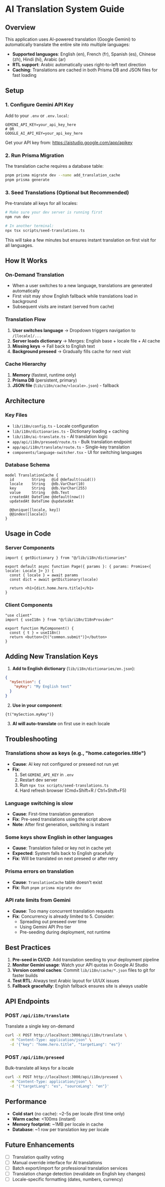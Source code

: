 # AI Translation System Guide

## Overview
This application uses AI-powered translation (Google Gemini) to automatically translate the entire site into multiple languages:
- **Supported languages**: English (en), French (fr), Spanish (es), Chinese (zh), Hindi (hi), Arabic (ar)
- **RTL support**: Arabic automatically uses right-to-left text direction
- **Caching**: Translations are cached in both Prisma DB and JSON files for fast loading

## Setup

### 1. Configure Gemini API Key
Add to your `.env` or `.env.local`:
```env
GEMINI_API_KEY=your_api_key_here
# OR
GOOGLE_AI_API_KEY=your_api_key_here
```

Get your API key from: https://aistudio.google.com/app/apikey

### 2. Run Prisma Migration
The translation cache requires a database table:
```bash
pnpm prisma migrate dev --name add_translation_cache
pnpm prisma generate
```

### 3. Seed Translations (Optional but Recommended)
Pre-translate all keys for all locales:
```bash
# Make sure your dev server is running first
npm run dev

# In another terminal:
npx tsx scripts/seed-translations.ts
```

This will take a few minutes but ensures instant translation on first visit for all languages.

## How It Works

### On-Demand Translation
- When a user switches to a new language, translations are generated automatically
- First visit may show English fallback while translations load in background
- Subsequent visits are instant (served from cache)

### Translation Flow
1. **User switches language** → Dropdown triggers navigation to `/[locale]/...`
2. **Server loads dictionary** → Merges: English base + locale file + AI cache
3. **Missing keys** → Fall back to English text
4. **Background preseed** → Gradually fills cache for next visit

### Cache Hierarchy
1. **Memory** (fastest, runtime only)
2. **Prisma DB** (persistent, primary)
3. **JSON file** (`lib/i18n/cache/<locale>.json`) - fallback

## Architecture

### Key Files
- `lib/i18n/config.ts` - Locale configuration
- `lib/i18n/dictionaries.ts` - Dictionary loading + caching
- `lib/i18n/ai-translate.ts` - AI translation logic
- `app/api/i18n/preseed/route.ts` - Bulk translation endpoint
- `app/api/i18n/translate/route.ts` - Single-key translation
- `components/language-switcher.tsx` - UI for switching languages

### Database Schema
```prisma
model TranslationCache {
  id        String   @id @default(cuid())
  locale    String   @db.VarChar(10)
  key       String   @db.VarChar(255)
  value     String   @db.Text
  createdAt DateTime @default(now())
  updatedAt DateTime @updatedAt

  @@unique([locale, key])
  @@index([locale])
}
```

## Usage in Code

### Server Components
```tsx
import { getDictionary } from "@/lib/i18n/dictionaries"

export default async function Page({ params }: { params: Promise<{ locale: Locale }> }) {
  const { locale } = await params
  const dict = await getDictionary(locale)
  
  return <h1>{dict.home.hero.title}</h1>
}
```

### Client Components
```tsx
"use client"
import { useI18n } from "@/lib/i18n/I18nProvider"

export function MyComponent() {
  const { t } = useI18n()
  return <button>{t("common.submit")}</button>
}
```

## Adding New Translation Keys

1. **Add to English dictionary** (`lib/i18n/dictionaries/en.json`):
```json
{
  "mySection": {
    "myKey": "My English text"
  }
}
```

2. **Use in your component**:
```tsx
{t("mySection.myKey")}
```

3. **AI will auto-translate** on first use in each locale

## Troubleshooting

### Translations show as keys (e.g., "home.categories.title")
- **Cause**: AI key not configured or preseed not run yet
- **Fix**: 
  1. Set `GEMINI_API_KEY` in `.env`
  2. Restart dev server
  3. Run `npx tsx scripts/seed-translations.ts`
  4. Hard refresh browser (Cmd+Shift+R / Ctrl+Shift+F5)

### Language switching is slow
- **Cause**: First-time translation generation
- **Fix**: Pre-seed translations using the script above
- **Note**: After first generation, switching is instant

### Some keys show English in other languages
- **Cause**: Translation failed or key not in cache yet
- **Expected**: System falls back to English gracefully
- **Fix**: Will be translated on next preseed or after retry

### Prisma errors on translation
- **Cause**: `TranslationCache` table doesn't exist
- **Fix**: Run `pnpm prisma migrate dev`

### API rate limits from Gemini
- **Cause**: Too many concurrent translation requests
- **Fix**: Concurrency is already limited to 5. Consider:
  - Spreading out preseed over time
  - Using Gemini API Pro tier
  - Pre-seeding during deployment, not runtime

## Best Practices

1. **Pre-seed in CI/CD**: Add translation seeding to your deployment pipeline
2. **Monitor Gemini usage**: Watch your API quotas in Google AI Studio
3. **Version control caches**: Commit `lib/i18n/cache/*.json` files to git for faster builds
4. **Test RTL**: Always test Arabic layout for UI/UX issues
5. **Fallback gracefully**: English fallback ensures site is always usable

## API Endpoints

### POST `/api/i18n/translate`
Translate a single key on-demand
```bash
curl -X POST http://localhost:3000/api/i18n/translate \
  -H "Content-Type: application/json" \
  -d '{"key": "home.hero.title", "targetLang": "es"}'
```

### POST `/api/i18n/preseed`
Bulk-translate all keys for a locale
```bash
curl -X POST http://localhost:3000/api/i18n/preseed \
  -H "Content-Type: application/json" \
  -d '{"targetLang": "es", "sourceLang": "en"}'
```

## Performance

- **Cold start** (no cache): ~2-5s per locale (first time only)
- **Warm cache**: <100ms (instant)
- **Memory footprint**: ~1MB per locale in cache
- **Database**: ~1 row per translation key per locale

## Future Enhancements

- [ ] Translation quality voting
- [ ] Manual override interface for AI translations
- [ ] Batch export/import for professional translation services
- [ ] Translation change detection (revalidate on English key changes)
- [ ] Locale-specific formatting (dates, numbers, currency)
